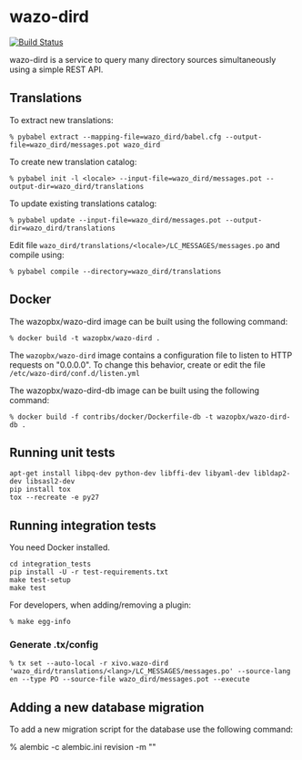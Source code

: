# wazo-dird
[![Build Status](https://jenkins.wazo.community/buildStatus/icon?job=wazo-dird)](https://jenkins.wazo.community/job/wazo-dird)

wazo-dird is a service to query many directory sources simultaneously using a
simple REST API.


## Translations

To extract new translations:

    % pybabel extract --mapping-file=wazo_dird/babel.cfg --output-file=wazo_dird/messages.pot wazo_dird

To create new translation catalog:

    % pybabel init -l <locale> --input-file=wazo_dird/messages.pot --output-dir=wazo_dird/translations

To update existing translations catalog:

    % pybabel update --input-file=wazo_dird/messages.pot --output-dir=wazo_dird/translations

Edit file `wazo_dird/translations/<locale>/LC_MESSAGES/messages.po` and compile
using:

    % pybabel compile --directory=wazo_dird/translations


## Docker

The wazopbx/wazo-dird image can be built using the following command:

    % docker build -t wazopbx/wazo-dird .

The `wazopbx/wazo-dird` image contains a configuration file to listen to HTTP
requests on "0.0.0.0". To change this behavior, create or edit the file
`/etc/wazo-dird/conf.d/listen.yml`

The wazopbx/wazo-dird-db image can be built using the following command:

    % docker build -f contribs/docker/Dockerfile-db -t wazopbx/wazo-dird-db .


Running unit tests
------------------

```
apt-get install libpq-dev python-dev libffi-dev libyaml-dev libldap2-dev libsasl2-dev
pip install tox
tox --recreate -e py27
```


Running integration tests
-------------------------

You need Docker installed.

```
cd integration_tests
pip install -U -r test-requirements.txt
make test-setup
make test
```

For developers, when adding/removing a plugin:

    % make egg-info


### Generate .tx/config

    % tx set --auto-local -r xivo.wazo-dird 'wazo_dird/translations/<lang>/LC_MESSAGES/messages.po' --source-lang en --type PO --source-file wazo_dird/messages.pot --execute


Adding a new database migration
-------------------------------

To add a new migration script for the database use the following command:

   % alembic -c alembic.ini revision -m "<description of the revision>"
